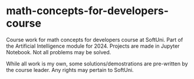 # math-concepts-for-developers-course

Course work for math concepts for developers course at SoftUni. Part of the Artificial Intelligence module for 2024. Projects are made in Jupyter Notebook. Not all problems may be solved.

While all work is my own, some solutions/demostrations are pre-written by the course leader. Any rights may pertain to SoftUni.
